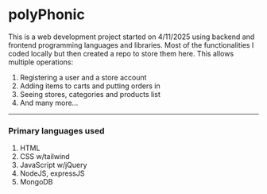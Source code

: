 # polyPhonic
This is a web development project started on 4/11/2025 using backend and frontend programming languages and libraries. Most of the functionalities I coded locally but then created a repo to store them here.
This allows multiple operations:
1. Registering a user and a store account
2. Adding items to carts and putting orders in
3. Seeing stores, categories and products list
4. And many more...
---
### Primary languages used
1. HTML
2. CSS w/tailwind
3. JavaScript w/jQuery
4. NodeJS, expressJS
5. MongoDB

